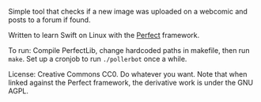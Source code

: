Simple tool that checks if a new image was uploaded on a webcomic and posts to a forum if found.

Written to learn Swift on Linux with the [Perfect](https://github.com/PerfectlySoft/Perfect) framework.

To run: Compile PerfectLib, change hardcoded paths in makefile, then run `make`. Set up a cronjob to run `./pollerbot` once a while.

License: Creative Commons CC0. Do whatever you want. Note that when linked against the Perfect framework, the derivative work is under the GNU AGPL.
